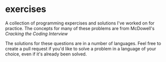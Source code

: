 exercises
=========

A collection of programming expercises and solutions I've worked on for practice. The concepts for many of these problems are from McDowell's *Cracking the Coding Interview*

The solutions for these questions are in a number of languages. Feel free to create a pull request if you'd like to solve a problem in a language of your choice, even if it's already been solved.
